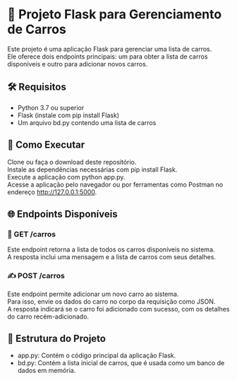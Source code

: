 # 🚗 Projeto Flask para Gerenciamento de Carros
Este projeto é uma aplicação Flask para gerenciar uma lista de carros.  
Ele oferece dois endpoints principais: um para obter a lista de carros disponíveis e outro para adicionar novos carros.

## 🛠️ Requisitos
- Python 3.7 ou superior  
- Flask (instale com pip install Flask)  
- Um arquivo bd.py contendo uma lista de carros

## 🚀 Como Executar
Clone ou faça o download deste repositório.  
Instale as dependências necessárias com pip install Flask.  
Execute a aplicação com python app.py.  
Acesse a aplicação pelo navegador ou por ferramentas como Postman no endereço http://127.0.0.1:5000.

## 🌐 Endpoints Disponíveis
### 📜 GET /carros
Este endpoint retorna a lista de todos os carros disponíveis no sistema.  
A resposta inclui uma mensagem e a lista de carros com seus detalhes.

### ✍️ POST /carros
Este endpoint permite adicionar um novo carro ao sistema.  
Para isso, envie os dados do carro no corpo da requisição como JSON.   
A resposta indicará se o carro foi adicionado com sucesso, com os detalhes do carro recém-adicionado.

## 📂 Estrutura do Projeto
- app.py: Contém o código principal da aplicação Flask.
- bd.py: Contém a lista inicial de carros, que é usada como um banco de dados em memória.
